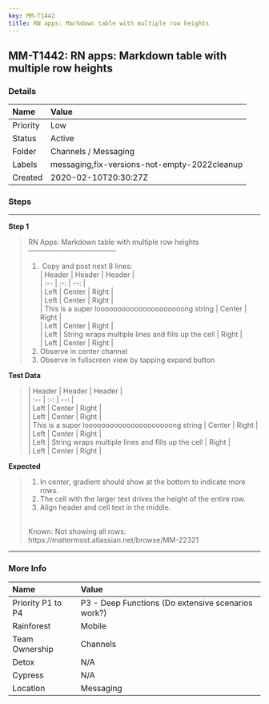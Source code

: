 ```yaml
---
key: MM-T1442
title: RN apps: Markdown table with multiple row heights
---
```


## MM-T1442: RN apps: Markdown table with multiple row heights

### Details

| Name     | Value                                        |
| :------- | :------------------------------------------- |
| Priority | Low                                          |
| Status   | Active                                       |
| Folder   | Channels / Messaging                         |
| Labels   | messaging,fix-versions-not-empty-2022cleanup |
| Created  | 2020-02-10T20:30:27Z                         |

### Steps

<hr/>

**Step 1**

> <article>RN Apps: Markdown table with multiple row heights<br>–––––––––––––––––––––––––<ol><li>&nbsp;Copy and post next 8 lines:<br>| Header | Header | Header |<br>| :-- | :-: | --: |<br>| Left | Center | Right |<br>| Left | Center | Right |<br>| This is a super looooooooooooooooooooong string | Center | Right |<br>| Left | Center | Right |<br>| Left | String wraps multiple lines and fills up the cell | Right |<br>| Left | Center | Right |</li><li>Observe in center channel</li><li>Observe in fullscreen view by tapping expand button</li></ol></article>

**Test Data**

> <article>| Header | Header | Header |<br>| :-- | :-: | --: |<br>| Left | Center | Right |<br>| Left | Center | Right |<br>| This is a super looooooooooooooooooooong string | Center | Right |<br>| Left | Center | Right |<br>| Left | String wraps multiple lines and fills up the cell | Right |<br>| Left | Center | Right |</article>

**Expected**

> <article><ol><li>In center, gradient should show at the bottom to indicate more rows.</li><li>The cell with the larger text drives the height of the entire row.</li><li>Align header and cell text in the middle.</li></ol><br>Known: Not showing all rows: https://mattermost.atlassian.net/browse/MM-22321</article>

<hr/>

### More Info

| Name              | Value                                              |
| :---------------- | :------------------------------------------------- |
| Priority P1 to P4 | P3 - Deep Functions (Do extensive scenarios work?) |
| Rainforest        | Mobile                                             |
| Team Ownership    | Channels                                           |
| Detox             | N/A                                                |
| Cypress           | N/A                                                |
| Location          | Messaging                                          |
